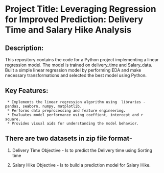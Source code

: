 # Project Title: Leveraging Regression for Improved Prediction: Delivery Time and Salary Hike Analysis

## Description:
This repository contains the code for a Python project implementing a linear regression model. The model is trained on delivery_time and Salary_data.
Built a simple linear regression model by performing EDA and make necessary transformations and selected the best model using Python.

## Key Features:
     * Implements the linear regression algorithm using  libraries - pandas, seaborn, numpy, matplotlib.
     * Performs data preprocessing and feature engineering.
     * Evaluates model performance using coeffient, intercept and r square.
     * Provides visual aids for understanding the model behavior.
    
## There are two datasets in zip file format- 
1. Delivery Time 
	Objective  - Is to predict the Delivery time using Sorting time

2. Salary Hike
	Objective -  Is to build a prediction model for Salary Hike.

